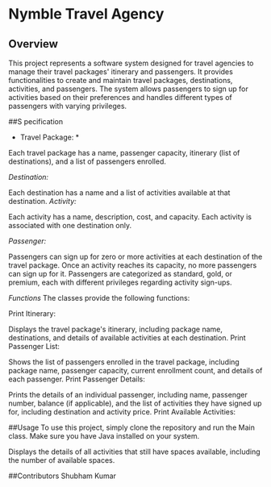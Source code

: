 # Nymble Travel Agency


## Overview


This project represents a software system designed for travel agencies to manage their travel packages' itinerary and passengers. It provides functionalities to create and maintain travel packages, destinations, activities, and passengers. The system allows passengers to sign up for activities based on their preferences and handles different types of passengers with varying privileges.

##S pecification

* Travel Package: *

Each travel package has a name, passenger capacity, itinerary (list of destinations), and a list of passengers enrolled.

*Destination:*

Each destination has a name and a list of activities available at that destination.
*Activity:*

Each activity has a name, description, cost, and capacity. Each activity is associated with one destination only.

*Passenger:*

Passengers can sign up for zero or more activities at each destination of the travel package.
Once an activity reaches its capacity, no more passengers can sign up for it.
Passengers are categorized as standard, gold, or premium, each with different privileges regarding activity sign-ups.

*Functions*
The classes provide the following functions:

Print Itinerary:

Displays the travel package's itinerary, including package name, destinations, and details of available activities at each destination.
Print Passenger List:

Shows the list of passengers enrolled in the travel package, including package name, passenger capacity, current enrollment count, and details of each passenger.
Print Passenger Details:

Prints the details of an individual passenger, including name, passenger number, balance (if applicable), and the list of activities they have signed up for, including destination and activity price.
Print Available Activities:

##Usage
To use this project, simply clone the repository and run the Main class. Make sure you have Java installed on your system.

Displays the details of all activities that still have spaces available, including the number of available spaces.


##Contributors
Shubham Kumar
